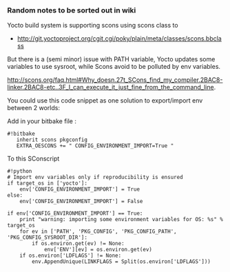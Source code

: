 ### Random notes to be sorted out in wiki ###

Yocto build system is supporting scons using scons class to

* http://git.yoctoproject.org/cgit.cgi/poky/plain/meta/classes/scons.bbclass

But there is a (semi minor) issue with PATH variable, Yocto updates some variables to use sysroot, while Scons avoid to be polluted by env variables.

http://scons.org/faq.html#Why_doesn.27t_SCons_find_my_compiler.2BAC8-linker.2BAC8-etc..3F_I_can_execute_it_just_fine_from_the_command_line.

You could use this code snippet as one solution to export/import env between 2 worlds:


Add in your bitbake file :

```
#!bitbake
   inherit scons pkgconfig
   EXTRA_OESCONS += " CONFIG_ENVIRONMENT_IMPORT=True "

```


To this SConscript
 
```
#!python
# Import env variables only if reproducibility is ensured
if target_os in ['yocto']:
    env['CONFIG_ENVIRONMENT_IMPORT'] = True
else:
    env['CONFIG_ENVIRONMENT_IMPORT'] = False

if env['CONFIG_ENVIRONMENT_IMPORT'] == True:
    print "warning: importing some environment variables for OS: %s" % target_os
    for ev in ['PATH', 'PKG_CONFIG', 'PKG_CONFIG_PATH', 'PKG_CONFIG_SYSROOT_DIR']:
        if os.environ.get(ev) != None:
            env['ENV'][ev] = os.environ.get(ev)
    if os.environ['LDFLAGS'] != None:
        env.AppendUnique(LINKFLAGS = Split(os.environ['LDFLAGS']))


```

